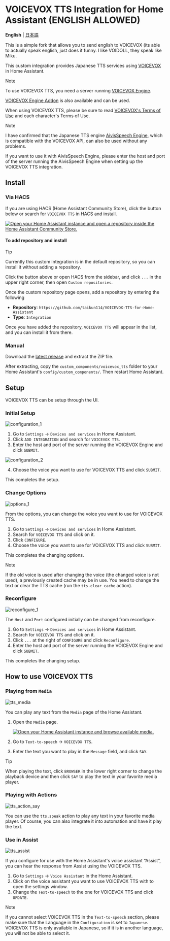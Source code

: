 # VOICEVOX TTS Integration for Home Assistant (ENGLISH ALLOWED)
**English** | [日本語](docs/README-ja.md)

This is a simple fork that allows you to send english to VOICEVOX (its able to actually speak english, just does it funny. I like VOIDOLL, they speak like Miku.

This custom integration provides Japanese TTS services using [VOICEVOX](https://voicevox.hiroshiba.jp/) in Home Assistant.

>[!NOTE]
>To use VOICEVOX TTS, you need a server running [VOICEVOX Engine](https://github.com/VOICEVOX/voicevox_engine).
>
>[VOICEVOX Engine Addon](https://github.com/taikun114/Home-Assistant-VOICEVOX-Engine) is also available and can be used.

When using VOICEVOX TTS, please be sure to read [VOICEVOX's Terms of Use](https://voicevox.hiroshiba.jp/term/) and each character's Terms of Use.

>[!NOTE]
>I have confirmed that the Japanese TTS engine [AivisSpeech Engine](https://github.com/Aivis-Project/AivisSpeech-Engine), which is compatible with the VOICEVOX API, can also be used without any problems.
>
>If you want to use it with AivisSpeech Engine, please enter the host and port of the server running the AivisSpeech Engine when setting up the VOICEVOX TTS integration.

## Install
### Via HACS
If you are using HACS (Home Assistant Community Store), click the button below or search for `VOICEVOX TTS` in HACS and install.

[![Open your Home Assistant instance and open a repository inside the Home Assistant Community Store.](https://my.home-assistant.io/badges/hacs_repository.svg)](https://my.home-assistant.io/redirect/hacs_repository/?owner=taikun114&repository=VOICEVOX-TTS-for-Home-Assistant&category=integration)

#### To add repository and install

>[!TIP]
>Currently this custom integration is in the default repository, so you can install it without adding a repository.

Click the button above or open HACS from the sidebar, and click `...` in the upper right corner, then open `Custom repositories`.

Once the custom repository page opens, add a repository by entering the following

- **Repository**: `https://github.com/taikun114/VOICEVOX-TTS-for-Home-Assistant`
- **Type**: `Integration`

Once you have added the repository, `VOICEVOX TTS` will appear in the list, and you can install it from there.

### Manual
Download the [latest release](https://github.com/taikun114/VOICEVOX-TTS-for-Home-Assistant/releases/latest) and extract the ZIP file.

After extracting, copy the `custom_components/voicevox_tts` folder to your Home Assistant's `config/custom_components/`. Then restart Home Assistant.


## Setup
VOICEVOX TTS can be setup through the UI.

### Initial Setup
![configuration_1](docs/images/configuration_1.png)

1. Go to `Settings` → `Devices and services` in Home Assistant.
2. Click `ADD INTEGRATION` and search for `VOICEVOX TTS`.
3. Enter the host and port of the server running the VOICEVOX Engine and click `SUBMIT`.

![configuration_2](docs/images/configuration_2.png)

4. Choose the voice you want to use for VOICEVOX TTS and click `SUBMIT`.

This completes the setup.

### Change Options
![options_1](docs/images/options_1.png)

From the options, you can change the voice you want to use for VOICEVOX TTS.

1. Go to `Settings` → `Devices and services` in Home Assistant.
2. Search for `VOICEVOX TTS` and click on it.
3. Click `CONFIGURE`.
4. Choose the voice you want to use for VOICEVOX TTS and click `SUBMIT`.

This completes the changing options.

>[!NOTE]
>If the old voice is used after changing the voice (the changed voice is not used), a previously created cache may be in use.
>You need to change the text or clear the TTS cache (run the `tts.clear_cache` action).

### Reconfigure
![reconfigure_1](docs/images/reconfigure_1.png)

The `Host` and `Port` configured initially can be changed from reconfigure.

1. Go to `Settings` → `Devices and services` in Home Assistant.
2. Search for `VOICEVOX TTS` and click on it.
3. Click `...` at the right of `CONFIGURE` and click `Reconfigure`.
4. Enter the host and port of the server running the VOICEVOX Engine and click `SUBMIT`.

This completes the changing setup.


## How to use VOICEVOX TTS
### Playing from `Media`
![tts_media](docs/images/tts_media.png)

You can play any text from the `Media` page of the Home Assistant.

1. Open the `Media` page.

   [![Open your Home Assistant instance and browse available media.](https://my.home-assistant.io/badges/media_browser.svg)](https://my.home-assistant.io/redirect/media_browser/)
2. Go to `Text-to-speech` → `VOICEVOX TTS`.
3. Enter the text you want to play in the `Message` field, and click `SAY`.

>[!TIP]
>When playing the text, click `BROWSER` in the lower right corner to change the playback device and then click `SAY` to play the text in your favorite media player.

### Playing with Actions
![tts_action_say](docs/images/tts_action_say.png)

You can use the `tts.speak` action to play any text in your favorite media player. Of course, you can also integrate it into automation and have it play the text.

### Use in Assist
![tts_assist](docs/images/tts_assist.png)

If you configure for use with the Home Assistant's voice assistant “Assist”, you can hear the response from Assist using the VOICEVOX TTS.

1. Go to `Settings` → `Voice Assistant` in the Home Assistant.
2. Click on the voice assistant you want to use VOICEVOX TTS with to open the settings window.
3. Change the `Text-to-speech` to the one for VOICEVOX TTS and click `UPDATE`.

>[!NOTE]
>If you cannot select VOICEVOX TTS in the `Text-to-speech` section, please make sure that the Language in the `Configuration` is set to `Japanese`.
>VOICEVOX TTS is only available in Japanese, so if it is in another language, you will not be able to select it.
